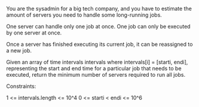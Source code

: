 You are the sysadmin for a big tech company, and you have to estimate the amount of servers you need to handle some long-running jobs.

One server can handle only one job at once. One job can only be executed by one server at once.

Once a server has finished executing its current job, it can be reassigned to a new job.

Given an array of time intervals intervals where intervals[i] = [starti, endi], representing the start and end time for a particular job that needs to be executed, return the minimum number of servers required to run all jobs.

Constraints:

1 <= intervals.length <= 10^4
0 <= starti < endi <= 10^6
